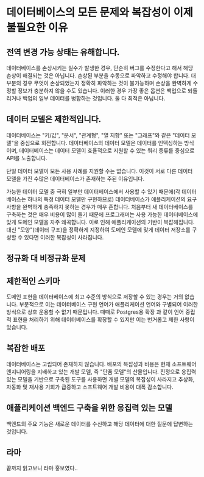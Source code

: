 데이터베이스의 모든 문제와 복잡성이 이제 불필요한 이유
=

전역 변경 가능 상태는 유해합니다.
-

데이터베이스를 손상시키는 실수가 발생한 경우, 단순히 버그를 수정한다고 해서 해당 손상이 해결되는 것은 아닙니다. 손상된 부분을 수동으로 파악하고 수정해야 합니다. 대부분의 경우 무엇이 손상되었는지 정확히 파악하는 것이 불가능하며 손상을 완벽하게 수정할 정보가 충분하지 않을 수도 있습니다. 이러한 경우 가장 좋은 옵션은 백업으로 되돌리거나 백업의 일부 데이터를 병합하는 것입니다. 둘 다 최적은 아닙니다.

데이터 모델은 제한적입니다.
-

데이터베이스는 "키/값", "문서", "관계형", "열 지향" 또는 "그래프"와 같은 "데이터 모델"을 중심으로 회전합니다. 데이터베이스의 데이터 모델은 데이터를 인덱싱하는 방식이며, 데이터베이스는 데이터 모델이 효율적으로 지원할 수 있는 쿼리 종류를 중심으로 API를 노출합니다.

단일 데이터 모델이 모든 사용 사례를 지원할 수는 없습니다. 이것이 서로 다른 데이터 모델을 가진 수많은 데이터베이스가 존재하는 주된 이유입니다. 

가능한 데이터 모델 중 극히 일부만 데이터베이스에서 사용할 수 있기 때문에(각 데이터베이스는 하나의 특정 데이터 모델만 구현하므로) 데이터베이스가 애플리케이션의 요구 사항을 완벽하게 충족하지 못하는 경우가 매우 흔합니다. 처음부터 새 데이터베이스를 구축하는 것은 매우 비용이 많이 들기 때문에 프로그래머는 사용 가능한 데이터베이스에 맞게 도메인 모델을 자주 왜곡합니다. 이로 인해 애플리케이션의 기반이 복잡해집니다. 대신 "모양"(데이터 구조)을 정확하게 지정하여 도메인 모델에 맞게 데이터 저장소를 구성할 수 있다면 이러한 복잡성이 사라집니다.

정규화 대 비정규화 문제
-

제한적인 스키마
-
도메인 표현을 데이터베이스에 최고 수준의 방식으로 저장할 수 있는 경우는 거의 없습니다. 부분적으로 이는 데이터베이스 구현 언어가 애플리케이션 언어와 구별되어 이러한 방식으로 상호 운용할 수 없기 때문입니다. 때때로 Postgres용 확장 과 같이 언어 중립적 표현을 처리하기 위해 데이터베이스를 확장할 수 있지만 이는 번거롭고 제한 사항이 있습니다.

복잡한 배포
-
데이터베이스는 고립되어 존재하지 않습니다. 
배포의 복잡성과 비용은 현재 소프트웨어 엔지니어링을 지배하고 있는 개발 모델, 즉 "단품 모델"의 산물입니다.
진정으로 응집력 있는 모델을 기반으로 구축된 도구를 사용하면 개별 모델의 복잡성이 사라지고 추상화, 자동화 및 재사용 기회가 급증하고 소프트웨어 개발 비용이 대폭 감소합니다.

애플리케이션 백엔드 구축을 위한 응집력 있는 모델
-
백엔드의 주요 기능은 새로운 데이터를 수신하고 해당 데이터에 대한 질문에 답변하는 것입니다.

라마
- 
끝까지 읽고보니 라마 홍보였다..
